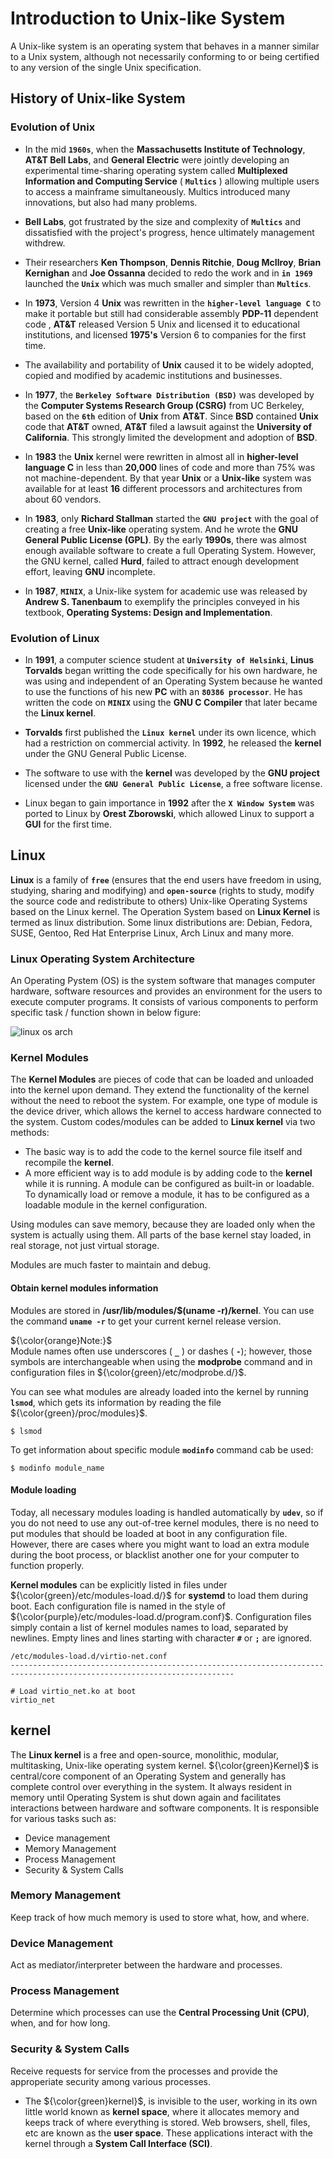 # Introduction to Unix-like System

A Unix-like system is an operating system that behaves in a manner similar to a Unix system, although not necessarily conforming to or being certified to any version of the single Unix specification.

## History of Unix-like System

### Evolution of Unix
  - In the mid **`1960s`**, when the **Massachusetts Institute of Technology**, **AT&T Bell Labs**, and **General Electric** were jointly developing an experimental time-sharing operating system called **Multiplexed Information and Computing Service** ( **`Multics`** ) allowing multiple users to access a mainframe simultaneously. Multics introduced many innovations, but also had many problems.

  - **Bell Labs**, got frustrated by the size and complexity of **`Multics`** and dissatisfied with the project's progress, hence ultimately management withdrew.

  - Their researchers **Ken Thompson**, **Dennis Ritchie**, **Doug McIlroy**, **Brian Kernighan** and **Joe Ossanna** decided to redo the work and in **`in 1969`** launched the **`Unix`** which was much smaller and simpler than **`Multics`**.

  - In **1973**, Version 4 **Unix** was rewritten in the **`higher-level language C`** to make it portable but still had considerable assembly **PDP-11** dependent code , **AT&T** released Version 5 Unix and licensed it to educational institutions, and licensed **1975's** Version 6 to companies for the first time.

  - The availability and portability of **Unix** caused it to be widely adopted, copied and modified by academic institutions and businesses.

  - In **1977**, the **`Berkeley Software Distribution (BSD)`** was developed by the **Computer Systems Research Group (CSRG)** from UC Berkeley, based on the **`6th`** edition of **Unix** from **AT&T**. Since **BSD** contained **Unix** code that **AT&T** owned, **AT&T** filed a lawsuit against the **University of California**. This strongly limited the development and adoption of **BSD**.

  - In **1983** the **Unix** kernel were rewritten in almost all in **higher-level language C** in less than **20,000** lines of code and more than 75% was not machine-dependent. By that year **Unix** or a **Unix-like** system was available for at least **16** different processors and architectures from about 60 vendors.

  - In **1983**, only **Richard Stallman** started the **`GNU project`** with the goal of creating a free **Unix-like** operating system. And he wrote the **GNU General Public License (GPL)**. By the early **1990s**, there was almost enough available software to create a full Operating System. However, the GNU kernel, called **Hurd**, failed to attract enough development effort, leaving **GNU** incomplete.

  - In **1987**, **`MINIX`**, a Unix-like system for academic use was released by **Andrew S. Tanenbaum** to exemplify the principles conveyed in his textbook, **Operating Systems: Design and Implementation**.

 

### Evolution of Linux
  - In **1991**, a computer science student at **`University of Helsinki`**, **Linus Torvalds** began writting the code specifically for his own hardware, he was using and independent of an Operating System because he wanted to use the functions of his new **PC** with an **`80386 processor`**. He has written the code on **`MINIX`** using the **GNU C Compiler** that later became the **Linux kernel**.

  - **Torvalds** first published the **`Linux kernel`** under its own licence, which had a restriction on commercial activity. In **1992**, he released the **kernel** under the GNU General Public License. 
  - The software to use with the **kernel** was developed by the **GNU project** licensed under the **`GNU General Public License`**, a free software license.

  - Linux began to gain importance in **1992** after the **`X Window System`** was ported to Linux by **Orest Zborowski**, which allowed Linux to support a **GUI** for the first time.


## Linux
**Linux** is a family of **`free`** (ensures that the end users have freedom in using, studying, sharing and modifying) and **`open-source`** (rights to study, modify the source code and redistribute to others) Unix-like Operating Systems based on the Linux kernel. The Operation System based on **Linux Kernel** is termed as linux distribution. Some linux distributions are: Debian, Fedora, SUSE, Gentoo, Red Hat Enterprise Linux, Arch Linux and many more.

### Linux Operating System Architecture
An Operating Pystem (OS) is the system software that manages computer hardware, software resources and provides an environment for the users to execute computer programs. It consists of various components to perform specific task / function shown in below figure:

  ![linux os arch](../images/lintro/linux-os_arch.png)


### Kernel Modules

The **Kernel Modules** are pieces of code that can be loaded and unloaded into the kernel upon demand. They extend the functionality of the kernel without the need to reboot the system. For example, one type of module is the device driver, which allows the kernel to access hardware connected to the system. Custom codes/modules can be added to **Linux kernel** via two methods:

  - The basic way is to add the code to the kernel source file itself and recompile the **kernel**.
  - A more efficient way is to add module is by adding code to the **kernel** while it is running. A module can be configured as built-in or loadable. To dynamically load or remove a module, it has to be configured as a loadable module in the kernel configuration.

Using modules can save memory, because they are loaded only when the system is actually using them. All parts of the base kernel stay loaded, in real storage, not just virtual storage.

Modules are much faster to maintain and debug.


#### Obtain kernel modules information
Modules are stored in **/usr/lib/modules/$(uname -r)/kernel**. You can use the command **`uname -r`** to get your current kernel release version.

${\color{orange}Note:}$<br>
Module names often use underscores ( **` _ `** ) or dashes ( **` - `**); however, those symbols are interchangeable when using the **modprobe** command and in configuration files in ${\color{green}/etc/modprobe.d/}$.

You can see what modules are already loaded into the kernel by running **`lsmod`**, which gets its information by reading the file ${\color{green}/proc/modules}$.
```
$ lsmod
```
To get information about specific module **`modinfo`** command cab be used:
```
$ modinfo module_name
```

#### Module loading
Today, all necessary modules loading is handled automatically by **`udev`**, so if you do not need to use any out-of-tree kernel modules, there is no need to put modules that should be loaded at boot in any configuration file. However, there are cases where you might want to load an extra module during the boot process, or blacklist another one for your computer to function properly.

**Kernel modules** can be explicitly listed in files under ${\color{green}/etc/modules-load.d/}$ for **systemd** to load them during boot. Each configuration file is named in the style of ${\color{purple}/etc/modules-load.d/program.conf}$. Configuration files simply contain a list of kernel modules names to load, separated by newlines. Empty lines and lines starting with character **` # `** or **` ; `** are ignored.
```
/etc/modules-load.d/virtio-net.conf
------------------------------------------------------------------------------------------------------------------------

# Load virtio_net.ko at boot
virtio_net
```

## kernel

The **Linux kernel** is a free and open-source, monolithic, modular, multitasking, Unix-like operating system kernel. ${\color{green}Kernel}$ is central/core component of an Operating System and generally has complete control over everything in the system. It always resident in memory until Operating System is shut down again and facilitates interactions between hardware and software components. It is responsible for various tasks such as:
  - Device management
  - Memory Management
  - Process Management
  - Security & System Calls

### Memory Management
Keep track of how much memory is used to store what, how, and where.

### Device Management
Act as mediator/interpreter between the hardware and processes.

### Process Management
Determine which processes can use the **Central Processing Unit (CPU)**, when, and for how long.

### Security & System Calls

Receive requests for service from the processes and provide the approperiate security among various processes.

  - The ${\color{green}kernel}$, is invisible to the user, working in its own little world known as **kernel space**, where it allocates memory and keeps track of where everything is stored. Web browsers, shell, files, etc are known as the **user space**. These applications interact with the kernel through a **System Call Interface (SCI)**.







